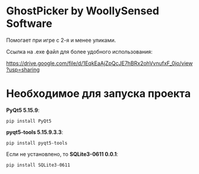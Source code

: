 # GhostPicker by WoollySensed Software
Помогает при игре с 2-я и менее уликами.

Ссылка на .exe файл для более удобного использования:

https://drive.google.com/file/d/1EqkEaAjZpQcJE7hBRx2ohVvnufxF_0io/view?usp=sharing

# Необходимое для запуска проекта
**PyQt5 5.15.9**:

`pip install PyQt5`

**pyqt5-tools 5.15.9.3.3**:

`pip install pyqt5-tools`

Если не установлено, то **SQLite3-0611 0.0.1**:

`pip install SQLite3-0611`
